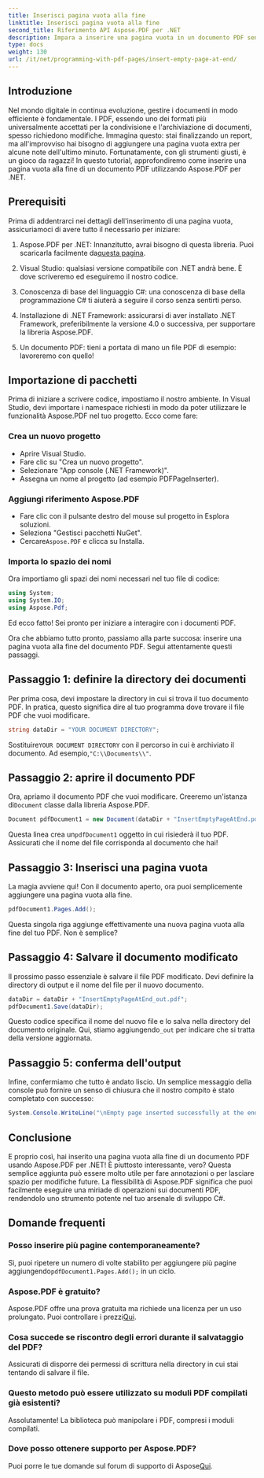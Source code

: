 ```yaml
---
title: Inserisci pagina vuota alla fine
linktitle: Inserisci pagina vuota alla fine
second_title: Riferimento API Aspose.PDF per .NET
description: Impara a inserire una pagina vuota in un documento PDF senza sforzo con Aspose.PDF per .NET in questa guida per principianti. Perfetta per modifiche rapide.
type: docs
weight: 130
url: /it/net/programming-with-pdf-pages/insert-empty-page-at-end/
---
```

## Introduzione

Nel mondo digitale in continua evoluzione, gestire i documenti in modo efficiente è fondamentale. I PDF, essendo uno dei formati più universalmente accettati per la condivisione e l'archiviazione di documenti, spesso richiedono modifiche. Immagina questo: stai finalizzando un report, ma all'improvviso hai bisogno di aggiungere una pagina vuota extra per alcune note dell'ultimo minuto. Fortunatamente, con gli strumenti giusti, è un gioco da ragazzi! In questo tutorial, approfondiremo come inserire una pagina vuota alla fine di un documento PDF utilizzando Aspose.PDF per .NET.

## Prerequisiti

Prima di addentrarci nei dettagli dell'inserimento di una pagina vuota, assicuriamoci di avere tutto il necessario per iniziare:

1.  Aspose.PDF per .NET: Innanzitutto, avrai bisogno di questa libreria. Puoi scaricarla facilmente da[questa pagina](https://releases.aspose.com/pdf/net/).

2. Visual Studio: qualsiasi versione compatibile con .NET andrà bene. È dove scriveremo ed eseguiremo il nostro codice.

3. Conoscenza di base del linguaggio C#: una conoscenza di base della programmazione C# ti aiuterà a seguire il corso senza sentirti perso.

4. Installazione di .NET Framework: assicurarsi di aver installato .NET Framework, preferibilmente la versione 4.0 o successiva, per supportare la libreria Aspose.PDF.

5. Un documento PDF: tieni a portata di mano un file PDF di esempio: lavoreremo con quello!

## Importazione di pacchetti

Prima di iniziare a scrivere codice, impostiamo il nostro ambiente. In Visual Studio, devi importare i namespace richiesti in modo da poter utilizzare le funzionalità Aspose.PDF nel tuo progetto. Ecco come fare:

### Crea un nuovo progetto

- Aprire Visual Studio.
- Fare clic su "Crea un nuovo progetto".
- Selezionare "App console (.NET Framework)".
- Assegna un nome al progetto (ad esempio PDFPageInserter).

### Aggiungi riferimento Aspose.PDF

- Fare clic con il pulsante destro del mouse sul progetto in Esplora soluzioni.
- Seleziona "Gestisci pacchetti NuGet".
-  Cercare`Aspose.PDF` e clicca su Installa.

### Importa lo spazio dei nomi

Ora importiamo gli spazi dei nomi necessari nel tuo file di codice:

```csharp
using System;
using System.IO;
using Aspose.Pdf;
```

Ed ecco fatto! Sei pronto per iniziare a interagire con i documenti PDF.

Ora che abbiamo tutto pronto, passiamo alla parte succosa: inserire una pagina vuota alla fine del documento PDF. Segui attentamente questi passaggi.

## Passaggio 1: definire la directory dei documenti

Per prima cosa, devi impostare la directory in cui si trova il tuo documento PDF. In pratica, questo significa dire al tuo programma dove trovare il file PDF che vuoi modificare.

```csharp
string dataDir = "YOUR DOCUMENT DIRECTORY";
```

 Sostituire`YOUR DOCUMENT DIRECTORY` con il percorso in cui è archiviato il documento. Ad esempio,`"C:\\Documents\\"`.

## Passaggio 2: aprire il documento PDF

 Ora, apriamo il documento PDF che vuoi modificare. Creeremo un'istanza di`Document` classe dalla libreria Aspose.PDF.

```csharp
Document pdfDocument1 = new Document(dataDir + "InsertEmptyPageAtEnd.pdf");
```

 Questa linea crea un`pdfDocument1` oggetto in cui risiederà il tuo PDF. Assicurati che il nome del file corrisponda al documento che hai!

## Passaggio 3: Inserisci una pagina vuota

La magia avviene qui! Con il documento aperto, ora puoi semplicemente aggiungere una pagina vuota alla fine. 

```csharp
pdfDocument1.Pages.Add();
```

Questa singola riga aggiunge effettivamente una nuova pagina vuota alla fine del tuo PDF. Non è semplice?

## Passaggio 4: Salvare il documento modificato

Il prossimo passo essenziale è salvare il file PDF modificato. Devi definire la directory di output e il nome del file per il nuovo documento.

```csharp
dataDir = dataDir + "InsertEmptyPageAtEnd_out.pdf";
pdfDocument1.Save(dataDir);
```

 Questo codice specifica il nome del nuovo file e lo salva nella directory del documento originale. Qui, stiamo aggiungendo`_out` per indicare che si tratta della versione aggiornata.

## Passaggio 5: conferma dell'output

Infine, confermiamo che tutto è andato liscio. Un semplice messaggio della console può fornire un senso di chiusura che il nostro compito è stato completato con successo:

```csharp
System.Console.WriteLine("\nEmpty page inserted successfully at the end of document.\nFile saved at " + dataDir);
```

## Conclusione

E proprio così, hai inserito una pagina vuota alla fine di un documento PDF usando Aspose.PDF per .NET! È piuttosto interessante, vero? Questa semplice aggiunta può essere molto utile per fare annotazioni o per lasciare spazio per modifiche future. La flessibilità di Aspose.PDF significa che puoi facilmente eseguire una miriade di operazioni sui documenti PDF, rendendolo uno strumento potente nel tuo arsenale di sviluppo C#.

## Domande frequenti

### Posso inserire più pagine contemporaneamente?
 Sì, puoi ripetere un numero di volte stabilito per aggiungere più pagine aggiungendo`pdfDocument1.Pages.Add();` in un ciclo.

### Aspose.PDF è gratuito?
 Aspose.PDF offre una prova gratuita ma richiede una licenza per un uso prolungato. Puoi controllare i prezzi[Qui](https://purchase.aspose.com/buy).

### Cosa succede se riscontro degli errori durante il salvataggio del PDF?
Assicurati di disporre dei permessi di scrittura nella directory in cui stai tentando di salvare il file.

### Questo metodo può essere utilizzato su moduli PDF compilati già esistenti?
Assolutamente! La biblioteca può manipolare i PDF, compresi i moduli compilati.

### Dove posso ottenere supporto per Aspose.PDF?
 Puoi porre le tue domande sul forum di supporto di Aspose[Qui](https://forum.aspose.com/c/pdf/10).